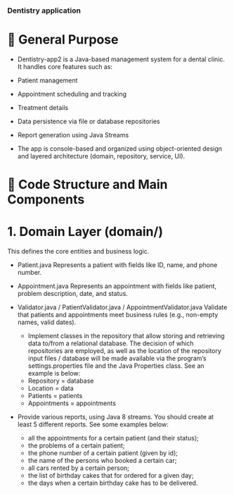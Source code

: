 ### Dentistry application

# 🔧 General Purpose

- Dentistry-app2 is a Java-based management system for a dental clinic. It handles core features such as:

- Patient management

- Appointment scheduling and tracking

- Treatment details

- Data persistence via file or database repositories

- Report generation using Java Streams

- The app is console-based and organized using object-oriented design and layered architecture (domain, repository, service, UI).

# 📁 Code Structure and Main Components

# 1. Domain Layer (domain/)

This defines the core entities and business logic.

- Patient.java
  Represents a patient with fields like ID, name, and phone number.

- Appointment.java
  Represents an appointment with fields like patient, problem description, date, and status.

- Validator.java / PatientValidator.java / AppointmentValidator.java
  Validate that patients and appointments meet business rules (e.g., non-empty names, valid dates).

  - Implement classes in the repository that allow storing and retrieving data to/from a relational database. The decision of which repositories are employed, as well as the location of the 
  repository input files / database will be made available via the program’s settings.properties file and the Java Properties class. See an example is below:
  - Repository = database
  - Location = data
  - Patients = patients
  - Appointments = appointments

- Provide various reports, using Java 8 streams. You should create at least 5 different reports. See some examples below:
  - all the appointments for a certain patient (and their status); 
  -	the problems of a certain patient; 
  -	the phone number of a certain patient (given by id); 
  -	the name of the persons who booked a certain car; 
  -	all cars rented by a certain person; 
  -	the list of birthday cakes that for ordered for a given day; 
  -	the days when a certain birthday cake has to be delivered.
